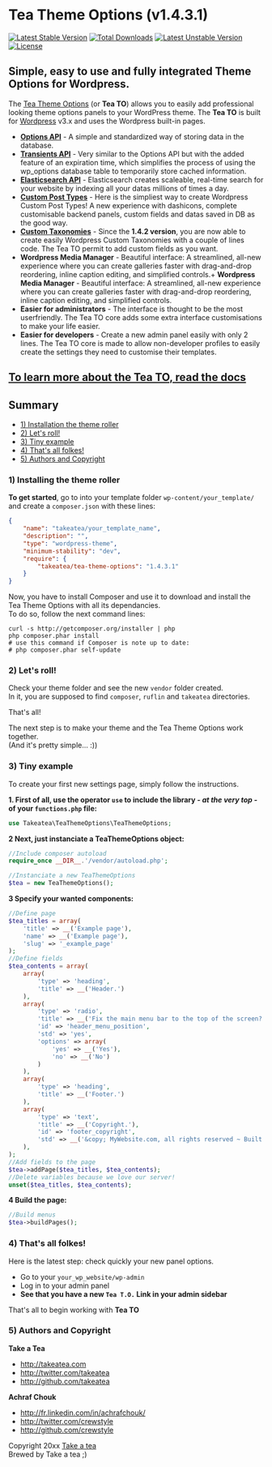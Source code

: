 # Tea Theme Options (v1.4.3.1)

[![Latest Stable Version](https://poser.pugx.org/takeatea/tea-theme-options/v/stable.svg)](https://packagist.org/packages/takeatea/tea-theme-options) [![Total Downloads](https://poser.pugx.org/takeatea/tea-theme-options/downloads.svg)](https://packagist.org/packages/takeatea/tea-theme-options) [![Latest Unstable Version](https://poser.pugx.org/takeatea/tea-theme-options/v/unstable.svg)](https://packagist.org/packages/takeatea/tea-theme-options) [![License](https://poser.pugx.org/takeatea/tea-theme-options/license.svg)](https://packagist.org/packages/takeatea/tea-theme-options)


## Simple, easy to use and fully integrated Theme Options for Wordpress.

The [Tea Theme Options](https://github.com/Takeatea/tea_theme_options) (or **Tea TO**) allows you to easily add professional looking theme options panels to your WordPress theme. The **Tea TO** is built for [Wordpress](http://wordpress.org "CMS Wordpress") v3.x and uses the Wordpress built-in pages.

+ **[Options API](http://codex.wordpress.org/Options_API)** - A simple and standardized way of storing data in the database.
+ **[Transients API](http://codex.wordpress.org/Transients_API)** - Very similar to the Options API but with the added feature of an expiration time, which simplifies the process of using the wp_options database table to temporarily store cached information.
+ **[Elasticsearch API](http://www.elasticsearch.org/)** - Elasticsearch creates scaleable, real-time search for your website by indexing all your datas millions of times a day.
+ **[Custom Post Types](http://codex.wordpress.org/Post_Types)** - Here is the simpliest way to create Wordpress Custom Post Types! A new experience with dashicons, complete customisable backend panels, custom fields and datas saved in DB as the good way.
+ **[Custom Taxonomies](http://codex.wordpress.org/Taxonomies)** - Since the **1.4.2 version**, you are now able to create easily Wordpress Custom Taxonomies with a couple of lines code. The Tea TO permit to add custom fields as you want.
+ **Wordpress Media Manager** - Beautiful interface: A streamlined, all-new experience where you can create galleries faster with drag-and-drop reordering, inline caption editing, and simplified controls.+ **Wordpress Media Manager** - Beautiful interface: A streamlined, all-new experience where you can create galleries faster with drag-and-drop reordering, inline caption editing, and simplified controls.
+ **Easier for administrators** - The interface is thought to be the most userfriendly. The Tea TO core adds some extra interface customisations to make your life easier.
+ **Easier for developers** - Create a new admin panel easily with only 2 lines. The Tea TO core is made to allow non-developer profiles to easily create the settings they need to customise their templates.  


## [To learn more about the Tea TO, read the docs](https://github.com/Takeatea/tea_theme_options/wiki)


## Summary

+ [1) Installation the theme roller](#1-installing-the-theme-roller)
+ [2) Let's roll!](#2-lets-roll)
+ [3) Tiny example](#3-tiny-example)
+ [4) That's all folkes!](#4-thats-all-folkes)
+ [5) Authors and Copyright](#5-authors-and-copyright)


### 1) Installing the theme roller

**To get started**, go to into your template folder `wp-content/your_template/` and create a `composer.json` with these lines:

```json
{
    "name": "takeatea/your_template_name",
    "description": "",
    "type": "wordpress-theme",
    "minimum-stability": "dev",
    "require": {
        "takeatea/tea-theme-options": "1.4.3.1"
    }
}
```


Now, you have to install Composer and use it to download and install the Tea Theme Options with all its dependancies.  
To do so, follow the next command lines:

```
curl -s http://getcomposer.org/installer | php
php composer.phar install
# use this command if Composer is note up to date:
# php composer.phar self-update
```


### 2) Let's roll!

Check your theme folder and see the new `vendor` folder created.  
In it, you are supposed to find `composer`, `ruflin` and `takeatea` directories.

That's all!

The next step is to make your theme and the Tea Theme Options work together.  
(And it's pretty simple... :))


### 3) Tiny example

To create your first new settings page, simply follow the instructions.

**1. First of all, use the operator `use` to include the library _- at the very top -_ of your `functions.php` file:**

```php
use Takeatea\TeaThemeOptions\TeaThemeOptions;
```


**2 Next, just instanciate a TeaThemeOptions object:**

```php
//Include composer autoload
require_once __DIR__.'/vendor/autoload.php';

//Instanciate a new TeaThemeOptions
$tea = new TeaThemeOptions();
```


**3 Specify your wanted components:**

```php
//Define page
$tea_titles = array(
    'title' => __('Example page'),
    'name' => __('Example page'),
    'slug' => '_example_page'
);
//Define fields
$tea_contents = array(
    array(
        'type' => 'heading',
        'title' => __('Header.')
    ),
    array(
        'type' => 'radio',
        'title' => __('Fix the main menu bar to the top of the screen?'),
        'id' => 'header_menu_position',
        'std' => 'yes',
        'options' => array(
            'yes' => __('Yes'),
            'no' => __('No')
        )
    ),
    array(
        'type' => 'heading',
        'title' => __('Footer.')
    ),
    array(
        'type' => 'text',
        'title' => __('Copyright.'),
        'id' => 'footer_copyright',
        'std' => __('&copy; MyWebsite.com, all rights reserved ~ Built with passion and Tea Theme Options!')
    ),
);
//Add fields to the page
$tea->addPage($tea_titles, $tea_contents);
//Delete variables because we love our server!
unset($tea_titles, $tea_contents);
```


**4 Build the page:**

```php
//Build menus
$tea->buildPages();
```


### 4) That's all folkes!

Here is the latest step: check quickly your new panel options.

+ Go to your `your_wp_website/wp-admin`
+ Log in to your admin panel
+ **See that you have a new `Tea T.O.` Link in your admin sidebar**

That's all to begin working with **Tea TO**


### 5) Authors and Copyright

**Take a Tea**

+ http://takeatea.com
+ http://twitter.com/takeatea
+ http://github.com/takeatea

**Achraf Chouk**

+ http://fr.linkedin.com/in/achrafchouk/
+ http://twitter.com/crewstyle
+ http://github.com/crewstyle

Copyright 20xx [Take a tea](http://takeatea.com "Take a tea")  
Brewed by Take a tea ;)
